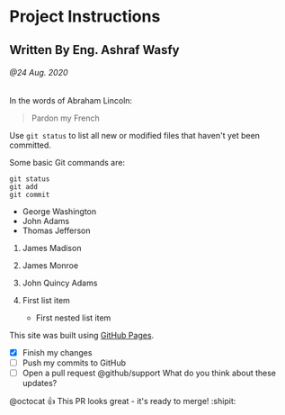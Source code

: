# Project Instructions

## Written By Eng. Ashraf Wasfy


###### @24 Aug. 2020


In the words of Abraham Lincoln:

> Pardon my French

Use `git status` to list all new or modified files that haven't yet been committed.


Some basic Git commands are:
```
git status
git add
git commit
```

- George Washington
- John Adams
- Thomas Jefferson

1. James Madison
2. James Monroe
3. John Quincy Adams

100. First list item
     - First nested list item



This site was built using [GitHub Pages](https://pages.github.com/). 

- [x] Finish my changes
- [ ] Push my commits to GitHub
- [ ] Open a pull request
@github/support What do you think about these updates?

@octocat :+1: This PR looks great - it's ready to merge! :shipit:
